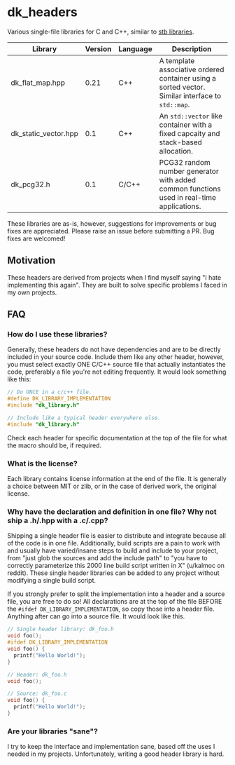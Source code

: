 # dk_headers
Various single-file libraries for C and C++, similar to [stb libraries](https://github.com/nothings/stb).

| Library         | Version | Language | Description                                                  |
| --------------- | ------- | -------- | ------------------------------------------------------------ |
| dk_flat_map.hpp | 0.21     | C++      | A template associative ordered container using a sorted vector. Similar interface to `std::map`. |
| dk_static_vector.hpp | 0.1     | C++      | An `std::vector` like container with a fixed capcaity and stack-based allocation. |
| dk_pcg32.h      | 0.1     | C/C++    | PCG32 random number generator with added common functions used in real-time applications. |

These libraries are as-is, however, suggestions for improvements or bug fixes are appreciated. Please raise an issue before submitting a PR. Bug fixes are welcomed!

## Motivation

These headers are derived from projects when I find myself saying "I hate implementing this again". They are built to solve specific problems I faced in my own projects.

## FAQ

### How do I use these libraries?

Generally, these headers do not have dependencies and are to be directly included in your source code. Include them like any other header, however, you must select exactly ONE C/C++ source file that actually instantiates the code, preferably a file you're not editing frequently. It would look something like this:

```cpp
// Do ONCE in a c/c++ file.
#define DK_LIBRARY_IMPLEMENTATION
#include "dk_library.h"

// Include like a typical header everywhere else.
#include "dk_library.h"
```

Check each header for specific documentation at the top of the file for what the macro should be, if required.

### What is the license?

Each library contains license information at the end of the file. It is generally a choice between MIT or zlib, or in the case of derived work, the original license.

### Why have the declaration and definition in one file? Why not ship a .h/.hpp with a .c/.cpp?

Shipping a single header file is easier to distribute and integrate because all of the code is in one file. Additionally, build scripts are a pain to work with and usually have varied/insane steps to build and include to your project, from "just glob the sources and add the include path" to "you have to correctly parameterize this 2000 line build script written in X" (u/kalmoc on reddit). These single header libraries can be added to any project without modifying a single build script.

If you strongly prefer to split the implementation into a header and a source file, you are free to do so! All declarations are at the top of the file BEFORE the `#ifdef DK_LIBRARY_IMPLEMENTATION`, so copy those into a header file. Anything after can go into a source file. It would look like this.

```cpp
// Single header library: dk_foo.h
void foo();
#ifdef DK_LIBRARY_IMPLEMENTATION
void foo() {
  printf("Hello World!");
}

// Header: dk_foo.h
void foo();

// Source: dk_foo.c
void foo() {
  printf("Hello World!");
}
```

### Are your libraries "sane"?

I try to keep the interface and implementation sane, based off the uses I needed in my projects. Unfortunately, writing a good header library is hard.

